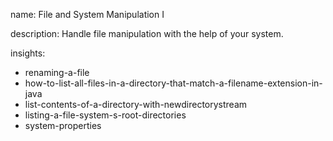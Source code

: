 name: File and System Manipulation I

description: Handle file manipulation with the help of your system.

insights:
  - renaming-a-file
  - how-to-list-all-files-in-a-directory-that-match-a-filename-extension-in-java
  - list-contents-of-a-directory-with-newdirectorystream
  - listing-a-file-system-s-root-directories
  - system-properties
 
